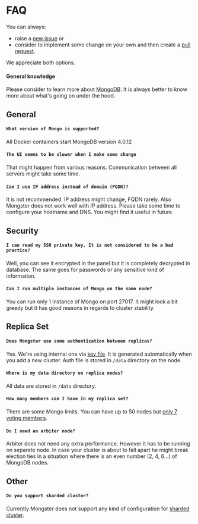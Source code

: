 # FAQ

You can always:
 - raise a [new issue](https://github.com/danielrataj/mal-mongster/issues) or
 - consider to implement some change on your own and then create a [pull request](https://github.com/danielrataj/mal-mongster/pulls).

We appreciate both options.

#### General knowledge
Please consider to learn more about [MongoDB](https://www.mongodb.org/). It is always better to know more about what's going on under the hood.

## General

#### `What version of Mongo is supported?`
All Docker containers start MongoDB version 4.0.12

#### `The UI seems to be slower when I make some change`
That might happen from various reasons. Communication between all servers might take some time.

#### `Can I use IP address instead of domain (FQDN)?`
It is not recommended. IP address might change, FQDN rarely. Also Mongster does not work well with IP address. Please take some time to configure your hostname and DNS. You might find it useful in future.

## Security

#### `I can read my SSH private key. It is not considered to be a bad practice?`
Well, you can see it encrypted in the panel but it is completely decrypted in database. The same goes for passwords or any sensitive kind of information.

#### `Can I run multiple instances of Mongo on the same node?`
You can run only 1 instance of Mongo on port 27017. It might look a bit greedy but it has good reasons in regards to cluster stability.

## Replica Set

#### `Does Mongster use some authentication between replicas?`
Yes. We're using internal one via [key file](https://docs.mongodb.com/manual/reference/configuration-options/#security.keyFile). It is generated automatically when you add a new cluster. Auth file is stored in `/data` directory on the node.

#### `Where is my data directory on replica nodes?`
All data are stored in `/data` directory.

#### `How many members can I have in my replica set?`
There are some Mongo limits. You can have up to 50 nodes but [only 7 voting members](https://docs.mongodb.com/manual/reference/limits/#Number-of-Voting-Members-of-a-Replica-Set).

#### `Do I need an arbiter node?`
Arbiter does not need any extra performance. However it has to be running on separate node.
In case your cluster is about to fall apart he might break election ties in a situation where there is an even number (2, 4, 6...) of MongoDB nodes.

## Other

#### `Do you support sharded cluster?`
Currently Mongster does not support any kind of configuration for [sharded cluster](https://docs.mongodb.com/manual/sharding/).
